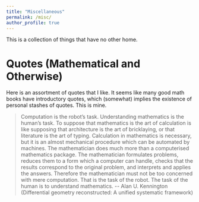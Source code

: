 ```yaml
---
title: "Miscellaneous"
permalink: /misc/
author_profile: true
---
```


This is a collection of things that have no other home.

Quotes (Mathematical and Otherwise)
=====
Here is an assortment of quotes that I like. It seems like many good math books have introductory quotes, which (somewhat) implies the existence of personal stashes of quotes. This is mine.

>Computation is the robot’s task. Understanding mathematics is the human’s task.
To suppose that mathematics is the art of calculation is like supposing that architecture is the art of
bricklaying, or that literature is the art of typing. Calculation in mathematics is necessary, but it is an
almost mechanical procedure which can be automated by machines. The mathematician does much more
than a computerised mathematics package. The mathematician formulates problems, reduces them to a form
which a computer can handle, checks that the results correspond to the original problem, and interprets and
applies the answers. Therefore the mathematician must not be too concerned with mere computation. That
is the task of the robot. The task of the human is to understand mathematics.
-- Alan U. Kennington (Differential geometry reconstructed: A unified systematic framework)
